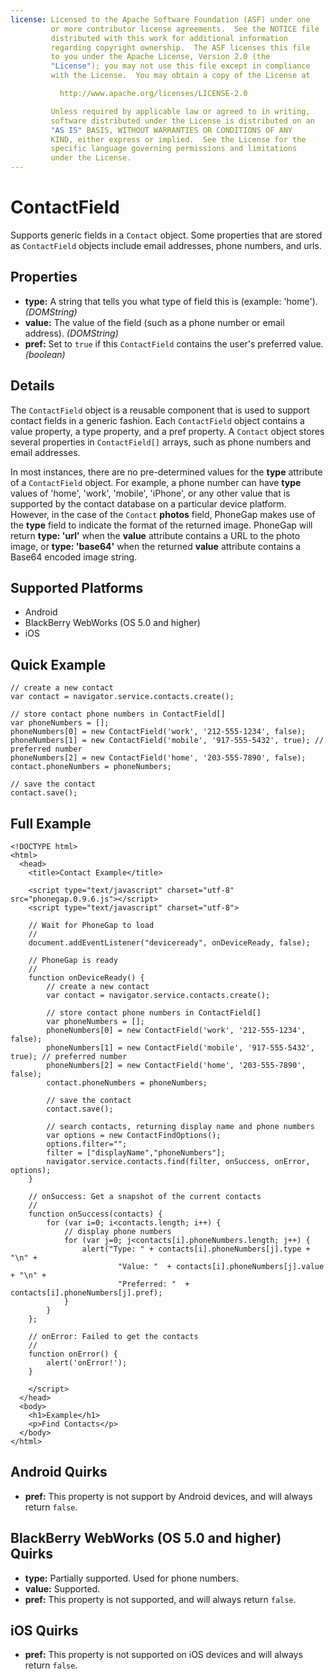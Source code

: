 ```yaml
---
license: Licensed to the Apache Software Foundation (ASF) under one
         or more contributor license agreements.  See the NOTICE file
         distributed with this work for additional information
         regarding copyright ownership.  The ASF licenses this file
         to you under the Apache License, Version 2.0 (the
         "License"); you may not use this file except in compliance
         with the License.  You may obtain a copy of the License at

           http://www.apache.org/licenses/LICENSE-2.0

         Unless required by applicable law or agreed to in writing,
         software distributed under the License is distributed on an
         "AS IS" BASIS, WITHOUT WARRANTIES OR CONDITIONS OF ANY
         KIND, either express or implied.  See the License for the
         specific language governing permissions and limitations
         under the License.
---
```


ContactField
============

Supports generic fields in a `Contact` object.  Some properties that are stored as `ContactField` objects include email addresses, phone numbers, and urls.

Properties
----------

- __type:__ A string that tells you what type of field this is (example: 'home'). _(DOMString)_
- __value:__ The value of the field (such as a phone number or email address). _(DOMString)_
- __pref:__ Set to `true` if this `ContactField` contains the user's preferred value. _(boolean)_

Details
-------

The `ContactField` object is a reusable component that is used to support contact fields in a generic fashion.  Each `ContactField` object contains a value property, a type property, and a pref property.  A `Contact` object stores several properties in `ContactField[]` arrays, such as phone numbers and email addresses.

In most instances, there are no pre-determined values for the __type__ attribute of a `ContactField` object.  For example, a phone number can have __type__ values of 'home', 'work', 'mobile', 'iPhone', or any other value that is supported by the contact database on a particular device platform.  However, in the case of the `Contact` __photos__ field, PhoneGap makes use of the __type__ field to indicate the format of the returned image.  PhoneGap will return __type: 'url'__ when the __value__ attribute contains a URL to the photo image, or __type: 'base64'__ when the returned __value__ attribute contains a Base64 encoded image string.

Supported Platforms
-------------------

- Android
- BlackBerry WebWorks (OS 5.0 and higher)
- iOS

Quick Example
-------------

	// create a new contact
	var contact = navigator.service.contacts.create();
	
	// store contact phone numbers in ContactField[]
	var phoneNumbers = [];
	phoneNumbers[0] = new ContactField('work', '212-555-1234', false);
	phoneNumbers[1] = new ContactField('mobile', '917-555-5432', true); // preferred number
	phoneNumbers[2] = new ContactField('home', '203-555-7890', false);
	contact.phoneNumbers = phoneNumbers;
	
	// save the contact
	contact.save();

Full Example
------------

    <!DOCTYPE html>
    <html>
      <head>
        <title>Contact Example</title>

        <script type="text/javascript" charset="utf-8" src="phonegap.0.9.6.js"></script>
        <script type="text/javascript" charset="utf-8">

        // Wait for PhoneGap to load
        //
        document.addEventListener("deviceready", onDeviceReady, false);

        // PhoneGap is ready
        //
        function onDeviceReady() {
			// create a new contact
			var contact = navigator.service.contacts.create();

			// store contact phone numbers in ContactField[]
			var phoneNumbers = [];
			phoneNumbers[0] = new ContactField('work', '212-555-1234', false);
			phoneNumbers[1] = new ContactField('mobile', '917-555-5432', true); // preferred number
			phoneNumbers[2] = new ContactField('home', '203-555-7890', false);
			contact.phoneNumbers = phoneNumbers;

			// save the contact
			contact.save();

			// search contacts, returning display name and phone numbers
			var options = new ContactFindOptions();
			options.filter="";
			filter = ["displayName","phoneNumbers"];
			navigator.service.contacts.find(filter, onSuccess, onError, options);
        }
    
        // onSuccess: Get a snapshot of the current contacts
        //
		function onSuccess(contacts) {
			for (var i=0; i<contacts.length; i++) {
				// display phone numbers
				for (var j=0; j<contacts[i].phoneNumbers.length; j++) {
					alert("Type: " + contacts[i].phoneNumbers[j].type + "\n" + 
							"Value: "  + contacts[i].phoneNumbers[j].value + "\n" + 
							"Preferred: "  + contacts[i].phoneNumbers[j].pref);
				}
			}
		};
    
        // onError: Failed to get the contacts
        //
        function onError() {
            alert('onError!');
        }

        </script>
      </head>
      <body>
        <h1>Example</h1>
        <p>Find Contacts</p>
      </body>
    </html>

Android Quirks
--------------

- __pref:__ This property is not support by Android devices, and will always return `false`.

BlackBerry WebWorks (OS 5.0 and higher) Quirks
--------------------------------------------

- __type:__ Partially supported.  Used for phone numbers.
- __value:__ Supported.
- __pref:__ This property is not supported, and will always return `false`.

iOS Quirks
-----------
- __pref:__ This property is not supported on iOS devices and will always return `false`.
